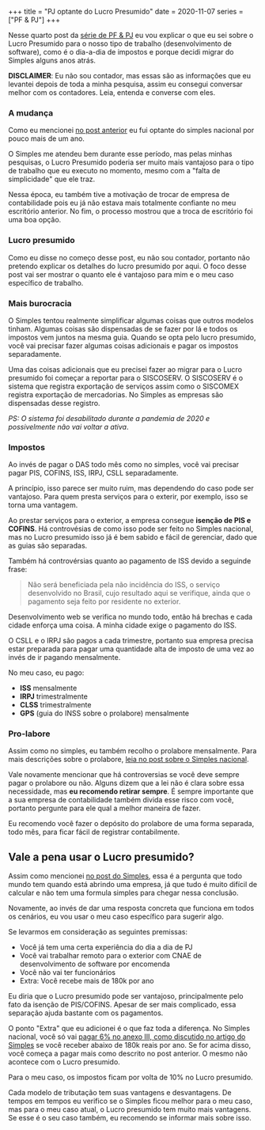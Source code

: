 +++
title = "PJ optante do Lucro Presumido"
date = 2020-11-07
series = ["PF & PJ"]
+++

Nesse quarto post da [série de PF & PJ](/series/pf-pj) eu vou explicar o que eu
sei sobre o Lucro Presumido para o nosso tipo de trabalho (desenvolvimento de
software), como é o dia-a-dia de impostos e porque decidi migrar do Simples
alguns anos atrás.

**DISCLAIMER**: Eu não sou contador, mas essas são as informações que
eu levantei depois de toda a minha pesquisa, assim eu consegui
conversar melhor com os contadores. Leia, entenda e converse com eles.

### A mudança

Como eu mencionei [no post anterior](/pjsimples) eu fui optante do simples
nacional por pouco mais de um ano.

O Simples me atendeu bem durante esse período, mas pelas minhas pesquisas, o
Lucro Presumido poderia ser muito mais vantajoso para o tipo de trabalho que eu
executo no momento, mesmo com a "falta de simplicidade" que ele traz.

Nessa época, eu também tive a motivação de trocar de empresa de contabilidade
pois eu já não estava mais totalmente confiante no meu escritório anterior. No
fim, o processo mostrou que a troca de escritório foi uma boa opção.

### Lucro presumido

Como eu disse no começo desse post, eu não sou contador, portanto não pretendo
explicar os detalhes do lucro presumido por aqui. O foco desse post vai ser
mostrar o quanto ele é vantajoso para mim e o meu caso específico de trabalho.

### Mais burocracia

O Simples tentou realmente simplificar algumas coisas que outros modelos
tinham. Algumas coisas são dispensadas de se fazer por lá e todos os impostos
vem juntos na mesma guia. Quando se opta pelo lucro presumido, você vai
precisar fazer algumas coisas adicionais e pagar os impostos separadamente.

Uma das coisas adicionais que eu precisei fazer ao migrar para o Lucro
presumido foi começar a reportar para o SISCOSERV. O SISCOSERV é o sistema que
registra exportação de serviços assim como o SISCOMEX registra exportação de
mercadorias. No Simples as empresas são dispensadas desse registro.

_PS: O sistema foi desabilitado durante a pandemia de 2020 e possivelmente não
vai voltar a ativa_.

### Impostos

Ao invés de pagar o DAS todo mês como no simples, você vai precisar pagar PIS,
COFINS, ISS, IRPJ, CSLL separadamente.

A princípio, isso parece ser muito ruim, mas dependendo do caso pode ser
vantajoso. Para quem presta serviços para o exterir, por exemplo, isso se torna
uma vantagem.

Ao prestar serviços para o exterior, a empresa consegue **isenção de PIS e
COFINS**. Há controvésias de como isso pode ser feito no Simples nacional, mas no
Lucro presumido isso já é bem sabido e fácil de gerenciar, dado que as guias
são separadas.

Também há controvérsias quanto ao pagamento de ISS devido a seguinde frase:

> Não será beneficiada pela não incidência do ISS, o serviço desenvolvido no Brasil, cujo resultado aqui se verifique, ainda que o pagamento seja feito por residente no exterior.

Desenvolvimento web se verifica no mundo todo, então há brechas e cada cidade
enforça uma coisa. A minha cidade exige o pagamento do ISS.

O CSLL e o IRPJ são pagos a cada trimestre, portanto sua empresa precisa estar
preparada para pagar uma quantidade alta de imposto de uma vez ao invés de ir
pagando mensalmente.

No meu caso, eu pago:

+ **ISS** mensalmente
+ **IRPJ** trimestralmente
+ **CLSS** trimestralmente
+ **GPS** (guia do INSS sobre o prolabore) mensalmente

### Pro-labore

Assim como no simples, eu também recolho o prolabore mensalmente. Para mais
descrições sobre o prolabore, [leia no post sobre o Simples
nacional](/pjsimples).

Vale novamente mencionar que há controversias se você deve sempre pagar o
prolabore ou não. Alguns dizem que a lei não é clara sobre essa necessidade,
mas **eu recomendo retirar sempre**. É sempre importante que a sua empresa de
contabilidade também divida esse risco com você, portanto pergunte para ele
qual a melhor maneira de fazer.

Eu recomendo você fazer o depósito do prolabore de uma forma separada, todo
mês, para ficar fácil de registrar contabilmente.

## Vale a pena usar o Lucro presumido?

Assim como mencionei [no post do Simples](/pjsimples), essa é a pergunta que
todo mundo tem quando está abrindo uma empresa, já que tudo é muito difícil de
calcular e não tem uma formula simples para chegar nessa conclusão.

Novamente, ao invés de dar uma resposta concreta que funciona em todos os
cenários, eu vou usar o meu caso específico para sugerir algo.

Se levarmos em consideração as seguintes premissas:

* Você já tem uma certa experiência do dia a dia de PJ
* Você vai trabalhar remoto para o exterior com CNAE de desenvolvimento de software por encomenda
* Você não vai ter funcionários
* Extra: Você recebe mais de 180k por ano

Eu diria que o Lucro presumido pode ser vantajoso, principalmente pelo fato da
isenção de PIS/COFINS. Apesar de ser mais complicado, essa separação ajuda
bastante com os pagamentos.

O ponto "Extra" que eu adicionei é o que faz toda a diferença. No Simples
nacional, você só vai [pagar 6% no anexo III, como discutido no artigo do
Simples](/pjsimples) se você receber abaixo de 180k reais por ano. Se for acima
disso, você começa a pagar mais como descrito no post anterior. O mesmo não
acontece com o Lucro presumido.

Para o meu caso, os impostos ficam por volta de 10% no Lucro presumido.

Cada modelo de tributação tem suas vantagens e desvantagens. De tempos em
tempos eu verifico se o Simples ficou melhor para o meu caso, mas para o meu
caso atual, o Lucro presumido tem muito mais vantagens. Se esse é o seu caso
também, eu recomendo se informar mais sobre isso.
